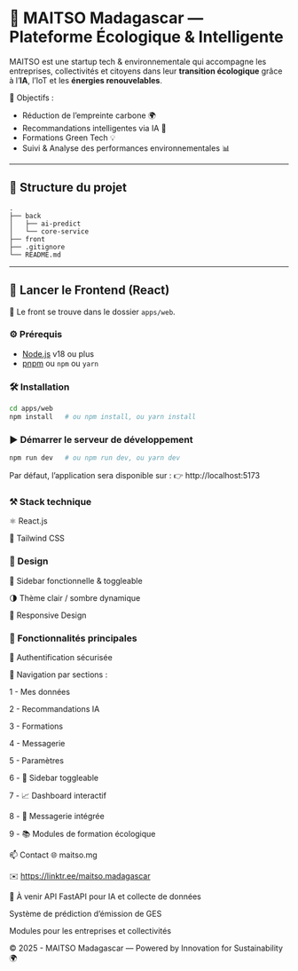 # 🌿 MAITSO Madagascar — Plateforme Écologique & Intelligente

MAITSO est une startup tech & environnementale qui accompagne les entreprises, collectivités et citoyens dans leur **transition écologique** grâce à l’**IA**, l’IoT et les **énergies renouvelables**.

🎯 Objectifs :
- Réduction de l’empreinte carbone 🌍
- Recommandations intelligentes via IA 🤖
- Formations Green Tech 💡
- Suivi & Analyse des performances environnementales 📊

---

## 📁 Structure du projet

```
.
├── back
│   ├── ai-predict
│   └── core-service
├── front
├── .gitignore
└── README.md
```

---

## 🚀 Lancer le Frontend (React)

📍 Le front se trouve dans le dossier `apps/web`.

### ⚙️ Prérequis

- [Node.js](https://nodejs.org/) v18 ou plus
- [pnpm](https://pnpm.io/) ou `npm` ou `yarn`

### 🛠️ Installation

```bash
cd apps/web
npm install   # ou npm install, ou yarn install
```
### ▶️ Démarrer le serveur de développement
```bash
npm run dev   # ou npm run dev, ou yarn dev
```

Par défaut, l’application sera disponible sur :
👉 http://localhost:5173

### ⚒️​ Stack technique
⚛️ React.js

💨 Tailwind CSS

### 🎨 Design

🧭 Sidebar fonctionnelle & toggleable

🌗 Thème clair / sombre dynamique

📱 Responsive Design

### 📌 Fonctionnalités principales
🔐 Authentification sécurisée

📂 Navigation par sections :

1 - Mes données

2 - Recommandations IA

3 - Formations

4 - Messagerie

5 - Paramètres

6 - 🔁 Sidebar toggleable

7 - 📈 Dashboard interactif

8 - 💬 Messagerie intégrée

9 - 📚 Modules de formation écologique

📫 Contact
🌐 maitso.mg

✉️ https://linktr.ee/maitso.madagascar

🧪 À venir
API FastAPI pour IA et collecte de données

Système de prédiction d’émission de GES

Modules pour les entreprises et collectivités

© 2025 - MAITSO Madagascar — Powered by Innovation for Sustainability 🌍

